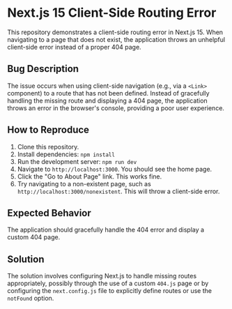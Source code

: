 # Next.js 15 Client-Side Routing Error

This repository demonstrates a client-side routing error in Next.js 15.  When navigating to a page that does not exist, the application throws an unhelpful client-side error instead of a proper 404 page.

## Bug Description

The issue occurs when using client-side navigation (e.g., via a `<Link>` component) to a route that has not been defined. Instead of gracefully handling the missing route and displaying a 404 page, the application throws an error in the browser's console, providing a poor user experience.

## How to Reproduce

1. Clone this repository.
2. Install dependencies: `npm install`
3. Run the development server: `npm run dev`
4. Navigate to `http://localhost:3000`.  You should see the home page.
5. Click the "Go to About Page" link.  This works fine.
6. Try navigating to a non-existent page, such as `http://localhost:3000/nonexistent`. This will throw a client-side error.

## Expected Behavior

The application should gracefully handle the 404 error and display a custom 404 page.

## Solution

The solution involves configuring Next.js to handle missing routes appropriately, possibly through the use of a custom `404.js` page or by configuring the `next.config.js` file to explicitly define routes or use the `notFound` option.
